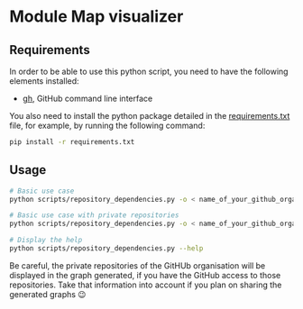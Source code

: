 # Module Map visualizer

## Requirements

In order to be able to use this python script, you need to have the following elements installed:
- [gh](https://cli.github.com/), GitHub command line interface

You also need to install the python package detailed in the [requirements.txt](requirements.txt) file, for example, by running the following command:
```bash
pip install -r requirements.txt
```

## Usage

```bash
# Basic use case
python scripts/repository_dependencies.py -o < name_of_your_github_organization >

# Basic use case with private repositories
python scripts/repository_dependencies.py -o < name_of_your_github_organization > --with-private-repository

# Display the help
python scripts/repository_dependencies.py --help
```

Be careful, the private repositories of the GitHUb organisation will be displayed in the graph generated, if you have the GitHub access to those repositories. Take that information into account if you plan on sharing the generated graphs 😉
